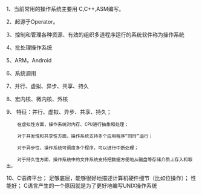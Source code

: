 1、当前常用的操作系统主要用 C,C++,ASM编写。

2、起源于Operator。

3、控制和管理各种资源、有效的组织多道程序运行的系统软件称为操作系统

4、批处理操作系统

5、ARM，Android

6、系统调用

7、并行、虚拟、异步、共享、持久

8、宏内核、微内核、外核

9、
		特征：并行、虚拟、异步、共享、持久；	
		
		在虚拟性方面，操作系统对内存、CPU进行抽象和处理；

		对于并发性和共享性方面，操作系统支持多个应用程序“同时”运行；
  
		对于异步性，操作系统可调度多个程序，可以进行中断处理；
   
	 	对于持久性方面，操作系统中的文件系统支持把数据方便地从磁盘等存储介质上存入和取出。
     
10、C语跨平台；
    足够底层，能够很好地描述计算机硬件细节（比如位操作）；
    性能好；
    C语言产生的一个原因就是为了更好地编写UNIX操作系统
